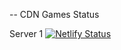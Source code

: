-- CDN Games Status

Server 1 [![Netlify Status](https://api.netlify.com/api/v1/badges/79211b5f-7c75-4104-9a2c-50ecc731feef/deploy-status)](https://app.netlify.com/sites/cdn-ak9memovies/deploys)
